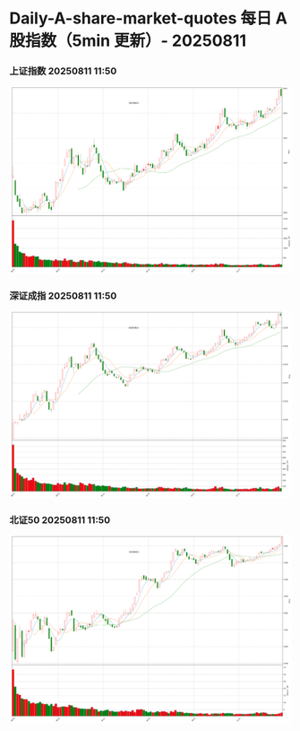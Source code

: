 
# Daily-A-share-market-quotes 每日 A 股指数（5min 更新）- 20250811

### 上证指数 20250811 11:50
![](./fig/2025/8/20250811-sh000001.png)

### 深证成指 20250811 11:50
![](./fig/2025/8/20250811-sz399001.png)

### 北证50 20250811 11:50
![](./fig/2025/8/20250811-bj899050.png)
